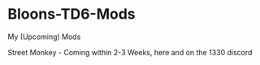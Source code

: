 # Bloons-TD6-Mods
My (Upcoming) Mods


Street Monkey - Coming within 2-3 Weeks, here and on the 1330 discord
